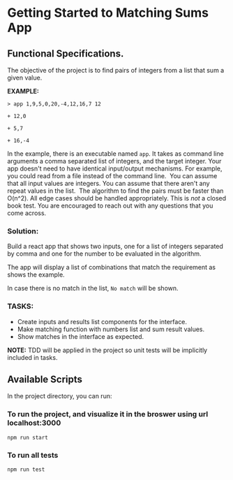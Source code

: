 # Getting Started to Matching Sums App


## **Functional Specifications.**

The objective of the project is to find pairs of integers from a list that sum a given value.

**EXAMPLE:**

`> app 1,9,5,0,20,-4,12,16,7 12`

`+ 12,0`

`+ 5,7`

`+ 16,-4`

In the example, there is an executable named `app`. It takes as command line
arguments a comma separated list of integers, and the target integer. Your app
doesn't need to have identical input/output mechanisms. For example, you could
read from a file instead of the command line.
​
You can assume that all input values are integers. You can assume that there aren't
any repeat values in the list.
​
The algorithm to find the pairs must be faster than O(n^2). All edge cases
should be handled appropriately. This is _not_ a closed book test. You are
encouraged to reach out with any questions that you come across.

### Solution:
Build a react app that shows two inputs, one for a list of integers separated by comma
and one for the number to be evaluated in the algorithm.

The app will display a list of combinations that match the requirement as shows the example.

In case there is no match in the list, `No match` will be shown.

### TASKS:

- Create inputs and results list components for the interface.
- Make matching function with numbers list and sum result values.
- Show matches in the interface as expected.

**NOTE:** TDD will be applied in the project so unit tests will be implicitly included in tasks.


## Available Scripts

In the project directory, you can run:

### To run the project, and visualize it in the broswer using url localhost:3000
`npm run start`

### To run all tests
`npm run test`
